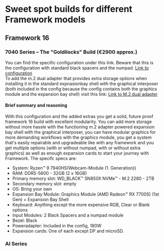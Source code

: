 # Sweet spot builds for different Framework models

## Framework 16

### 7040 Series – The "Goldilocks" Build (€2900 approx.)

You can find the specific configuration under this link. Beware that this is the configuration with standard black spacers and the numpad. <a href="https://frame.work/at/de/share-my-laptop?token=8684224f61a">Link to configuration</a><br />
To add the m.2 dual adapter that provides extra storage options when installing it in the standard expnasionbay shell with the graphical interposer (both included in the config because the config contains both the graphics module and the expansion bay shell) visit this link: <a href="https://frame.work/at/de/products/dual-m-2-adapter">Link to M.2 dual adapter</a>

#### Brief summary and reasoning

With this configuration and the added extras you get a solid, future proof framework 16 build with excellent modularity. You can add more storage without more hassle with the functioning m.2 adapter powered expansion bay shell with the graphical interposer, you can have modular graphics for more demanding workflows with the graphics module, you get a system that's easily repairable and upgradeable like with any framework and you get multiple options (with or without numpad, with or without extra graphics) as well as enough expansion cards to start your journey with Framework.
The specifc specs are:

<ul>
  <li>
    System: Ryzen™ 9 7940HS(Webcam-Module (1. Generation))
  </li>
  <li>
    RAM: DDR5-5600 - 32GB (2 x 16GB)
  </li>
  <li>
    Primary memory slot: WD_BLACK™ SN850X NVMe™ - M.2 2280 - 2TB
  </li>
  <li>
    Secondary memory slot: empty
  </li>
  <li>
    OS: Bring your own
  </li>
  <li>
    Expansion Bay Module: Graphics Module (AMD Radeon™ RX 7700S) (1st Gen) + Expansion Bay Shell
  </li>
  <li>
    Keyboard: Anything except the more expensive RGB, Clear or Blank options
  </li>
  <li>
    Input Modules: 2 Black Spacers and a numpad module
  </li>
  <li>
    Bezel: Black
  </li>
  <li>
    Poweradapter: Included in the config, 180W
  </li>
  <li>
    Expansion cards: One of each except DP and microSD.
  </li>
</ul>

### AI Series
